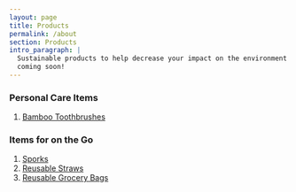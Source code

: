 ```yaml
---
layout: page
title: Products
permalink: /about
section: Products
intro_paragraph: |
  Sustainable products to help decrease your impact on the environment are
  coming soon!
---
```


### Personal Care Items

<ol>
  <li><a href="https://givingbrush.com/products/eco-friendly-giving-brush-1" target="_blank">Bamboo Toothbrushes</a></li>
</ol>



### Items for on the Go

<ol>
  <li><a href="https://lightmyfire.com/products/spork/spork-original/spork-original-bio-4-pack-nature?group=prod_prod_grp-s1%2F1032" target="_blank">Sporks</a></li>
  <li><a href="https://www.kleankanteen.com/products/5-piece-straw-set-multi-color" target="_blank">Reusable Straws</a></li>
  <li><a href="https://earthhero.com/products/travel/bagito-reusable-produce-bags-mixed-4pk/" target="_blank">Reusable Grocery Bags</a></li>
</ol>
